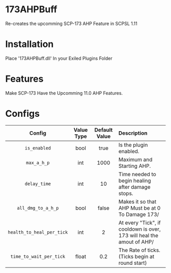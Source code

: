 # 173AHPBuff
Re-creates the upcomming SCP-173 AHP Feature in SCPSL 1.11


# Installation

Place '173AHPBuff.dll' In your Exiled Plugins Folder

# Features

Make SCP-173 Have the Upcomming 11.0 AHP Features.

# Configs
| Config        | Value Type | Default Value | Description |
| :-------------: | :---------: | :------: | :--------- |
| `is_enabled` | bool | true | Is the plugin enabled.
| `max_a_h_p` | int | 1000 | Maximum and Starting AHP.
| `delay_time` | int | 10 | Time needed to begin healing after damage stops.
| `all_dmg_to_a_h_p` | bool | false | Makes it so that AHP Must be at 0 To Damage 173/
| `health_to_heal_per_tick` | int | 2 | At every "Tick", if cooldown is over, 173 will heal the amout of AHP/
| `time_to_wait_per_tick` | float | 0.2 | The Rate of ticks. (Ticks begin at round start)
